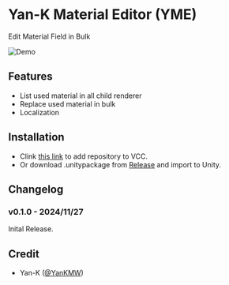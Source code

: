 # Yan-K Material Editor (YME)

Edit Material Field in Bulk

![Demo](https://i.imgur.com/67anWWx.png)

## Features

- List used material in all child renderer <br>
- Replace used material in bulk <br>
- Localization <br>

## Installation

- Clink [this link](https://github.com/Yan-K) to add repository to VCC.
- Or download .unitypackage from [Release](https://github.com/Yan-K/Material-Editor/releases) and import to Unity.

## Changelog

### v0.1.0 - 2024/11/27

Inital Release.

## Credit

- Yan-K ([@YanKMW](https://github.com/Yan-K))